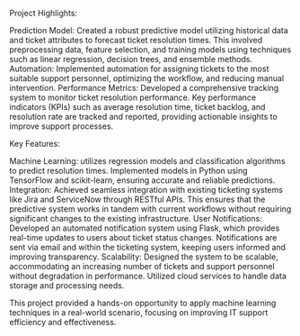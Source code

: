 Project Highlights:

Prediction Model: Created a robust predictive model utilizing historical data and ticket attributes to forecast ticket resolution times. This involved preprocessing data, feature selection, and training models using techniques such as linear regression, decision trees, and ensemble methods.
Automation: Implemented automation for assigning tickets to the most suitable support personnel, optimizing the workflow, and reducing manual intervention.
Performance Metrics: Developed a comprehensive tracking system to monitor ticket resolution performance. Key performance indicators (KPIs) such as average resolution time, ticket backlog, and resolution rate are tracked and reported, providing actionable insights to improve support processes.

Key Features:

Machine Learning: utilizes regression models and classification algorithms to predict resolution times. Implemented models in Python using TensorFlow and scikit-learn, ensuring accurate and reliable predictions.
Integration: Achieved seamless integration with existing ticketing systems like Jira and ServiceNow through RESTful APIs. This ensures that the predictive system works in tandem with current workflows without requiring significant changes to the existing infrastructure.
User Notifications: Developed an automated notification system using Flask, which provides real-time updates to users about ticket status changes. Notifications are sent via email and within the ticketing system, keeping users informed and improving transparency.
Scalability: Designed the system to be scalable, accommodating an increasing number of tickets and support personnel without degradation in performance. Utilized cloud services to handle data storage and processing needs.

This project provided a hands-on opportunity to apply machine learning techniques in a real-world scenario, focusing on improving IT support efficiency and effectiveness.
